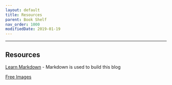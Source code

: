 ```yaml
---
layout: default
title: Resources
parent: Book Shelf
nav_order: 1000
modifiedDate: 2019-01-19
---
```


---

## Resources

[Learn Markdown](https://commonmark.org/help/) - Markdown is used to build this blog

[Free Images](https://unsplash.com)

